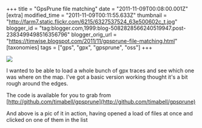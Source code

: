 +++
title = "GpsPrune file matching"
date = "2011-11-09T00:08:00.001Z"
[extra]
modified_time = "2011-11-09T00:11:55.633Z"
thumbnail = "http://farm7.static.flickr.com/6215/6327537524_63e500602c_t.jpg"
blogger_id = "tag:blogger.com,1999:blog-5082828566240519947.post-2383499498516356796"
blogger_orig_url = "https://timwise.blogspot.com/2011/11/gpsprune-file-matching.html"
[taxonomies]
tags = ["gps", "gpx", "gpsprune", "oss"]
+++

[![](http://farm7.static.flickr.com/6215/6327537524_63e500602c.jpg)](http://www.flickr.com/photos/tim_abell/6327537524)  

I wanted to be able to load a whole bunch of gpx traces and see which one was where on the map. I've got a basic version working thought it's a bit rough around the edges.  

The code is available for you to grab from [http://github.com/timabell/gpsprune](http://github.com/timabell/gpsprune)  

And above is a pic of it in action, having opened a load of files at once and clicked on one of them in the list
